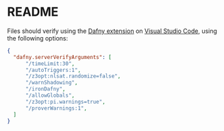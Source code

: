 # README

Files should verify using the [Dafny extension](https://marketplace.visualstudio.com/items?itemName=correctnessLab.dafny-vscode) on [Visual Studio Code](https://code.visualstudio.com),
using the following options:

```json
{
  "dafny.serverVerifyArguments": [
      "/timeLimit:30",
      "/autoTriggers:1",
      "/z3opt:nlsat.randomize=false",
      "/warnShadowing",
      "/ironDafny",
      "/allowGlobals",
      "/z3opt:pi.warnings=true",
      "/proverWarnings:1",
  ]
}
```
